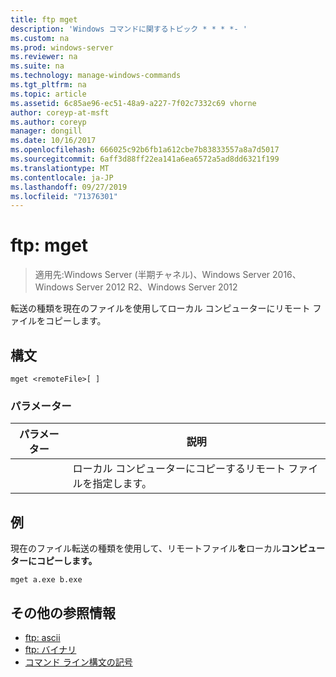 ```yaml
---
title: ftp mget
description: 'Windows コマンドに関するトピック * * * *- '
ms.custom: na
ms.prod: windows-server
ms.reviewer: na
ms.suite: na
ms.technology: manage-windows-commands
ms.tgt_pltfrm: na
ms.topic: article
ms.assetid: 6c85ae96-ec51-48a9-a227-7f02c7332c69 vhorne
author: coreyp-at-msft
ms.author: coreyp
manager: dongill
ms.date: 10/16/2017
ms.openlocfilehash: 666025c92b6fb1a612cbe7b83833557a8a7d5017
ms.sourcegitcommit: 6aff3d88ff22ea141a6ea6572a5ad8dd6321f199
ms.translationtype: MT
ms.contentlocale: ja-JP
ms.lasthandoff: 09/27/2019
ms.locfileid: "71376301"
---
```

# <a name="ftp-mget"></a>ftp: mget

>適用先:Windows Server (半期チャネル)、Windows Server 2016、Windows Server 2012 R2、Windows Server 2012

転送の種類を現在のファイルを使用してローカル コンピューターにリモート ファイルをコピーします。   
## <a name="syntax"></a>構文  
```  
mget <remoteFile>[ ]  
```  
### <a name="parameters"></a>パラメーター  

|  パラメーター   |                        説明                        |
|--------------|-----------------------------------------------------------|
| <remoteFile> | ローカル コンピューターにコピーするリモート ファイルを指定します。 |

## <a name="BKMK_Examples"></a>例  
現在のファイル転送の種類を使用して、リモートファイル**を**ローカル**コンピューターにコピーします。**  
```  
mget a.exe b.exe  
```  
## <a name="additional-references"></a>その他の参照情報  
-   [ftp: ascii](ftp-ascii.md)  
-   [ftp: バイナリ](ftp-binary.md)  
-   [コマンド ライン構文の記号](command-line-syntax-key.md)  
